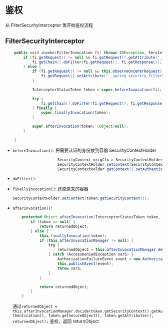 # 鉴权

从 FilterSecurityInterceptor 类开始鉴权流程



## FilterSecurityInterceptor 

```java
    public void invoke(FilterInvocation fi) throws IOException, ServletException {
        if (fi.getRequest() != null && fi.getRequest().getAttribute("__spring_security_filterSecurityInterceptor_filterApplied") != null && this.observeOncePerRequest) {
            fi.getChain().doFilter(fi.getRequest(), fi.getResponse());
        } else {
            if (fi.getRequest() != null && this.observeOncePerRequest) {
                fi.getRequest().setAttribute("__spring_security_filterSecurityInterceptor_filterApplied", Boolean.TRUE);
            }

            InterceptorStatusToken token = super.beforeInvocation(fi);

            try {
                fi.getChain().doFilter(fi.getRequest(), fi.getResponse());
            } finally {
                super.finallyInvocation(token);
            }

            super.afterInvocation(token, (Object)null);
        }

    }
```

- `beforeInvocation()`: 把需要认证的身份放到容器 SecurityContextHolder

  ```java
                      SecurityContext origCtx = SecurityContextHolder.getContext();
                      SecurityContextHolder.setContext(SecurityContextHolder.createEmptyContext());
                      SecurityContextHolder.getContext().setAuthentication(runAs);
  ```

  

- `doFilter()`: 

  

- `finallyInvocation()`: 还原原来的容器

  ```java
  SecurityContextHolder.setContext(token.getSecurityContext());
  ```

  

- `afterInvocation()`: 

  ```java
      protected Object afterInvocation(InterceptorStatusToken token, Object returnedObject) {
          if (token == null) {
              return returnedObject;
          } else {
              this.finallyInvocation(token);
              if (this.afterInvocationManager != null) {
                  try {
                      returnedObject = this.afterInvocationManager.decide(token.getSecurityContext().getAuthentication(), token.getSecureObject(), token.getAttributes(), returnedObject);
                  } catch (AccessDeniedException var5) {
                      AuthorizationFailureEvent event = new AuthorizationFailureEvent(token.getSecureObject(), token.getAttributes(), token.getSecurityContext().getAuthentication(), var5);
                      this.publishEvent(event);
                      throw var5;
                  }
              }
  
              return returnedObject;
          }
      }
  ```

  通过`returnedObject = this.afterInvocationManager.decide(token.getSecurityContext().getAuthentication(), token.getSecureObject(), token.getAttributes(), returnedObject);` 鉴权，返回 returnObject

  

